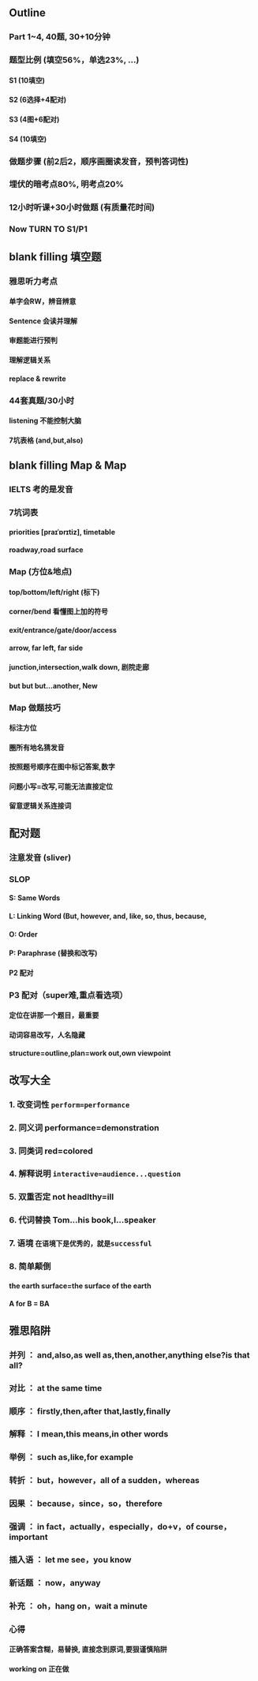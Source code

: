 ## Outline

### Part 1~4, 40题, 30+10分钟

### 题型比例 (填空56%，单选23%, ...)

#### S1 (10填空)
#### S2 (6选择+4配对)
#### S3 (4图+6配对)
#### S4 (10填空)

### 做题步骤 (前2后2，顺序画圈读发音，预判答词性)

### 埋伏的暗考点80%, 明考点20%

### 12小时听课+30小时做题 (有质量花时间)

### Now TURN TO S1/P1


## blank filling 填空题

### 雅思听力考点

#### 单字会RW，辨音辨意

#### Sentence 会读并理解

#### 审题能进行预判

#### 理解逻辑关系

#### replace & rewrite

### 44套真题/30小时

#### listening 不能控制大脑

#### 7坑表格 (and,but,also)

## blank filling Map & Map

### IELTS 考的是发音

### 7坑词表

#### priorities [praɪˈɒrɪtiz], timetable

#### roadway,road surface

### Map (方位&地点)

#### top/bottom/left/right (标下)

#### corner/bend 看懂图上加的符号

#### exit/entrance/gate/door/access

#### arrow, far left, far side

#### junction,intersection,walk down, 剧院走廊

#### but but but...another, New

### Map 做题技巧

#### 标注方位

#### 圈所有地名猜发音

#### 按照题号顺序在图中标记答案,数字

#### 问题小写=改写,可能无法直接定位

#### 留意逻辑关系连接词

## 配对题

### 注意发音 (sliver)

### SLOP

#### S: Same Words

#### L: Linking Word (But, however, and, like, so, thus, because,
                                                
#### O: Order
#### P: Paraphrase (替换和改写)  

#### P2 配对

### P3 配对（super难,重点看选项）

#### 定位在讲那一个题目，最重要   

#### 动词容易改写，人名隐藏

#### structure=outline,plan=work out,own viewpoint   

## 改写大全

### 1. 改变词性 `perform=performance`

### 2. 同义词 **performance=demonstration**

### 3. 同类词 **red=colored**

### 4. 解释说明 **`interactive=audience...question`**

### 5. 双重否定 **not headlthy=ill**

### 6. 代词替换 **Tom...his book**,**I...speaker**

### 7. 语境 **`在语境下是优秀的，就是successful`**

### 8. 简单颠倒 

#### the earth surface=the surface of the earth

#### A for B = BA

## 雅思陷阱

### 并列 ： **and,also,as well as,then,another,anything else?is that all?**

### 对比 ： **at the same time**

### 顺序 ： **firstly,then,after that,lastly,finally**

### 解释 ： **I mean,this means,in other words**

### 举例 ： **such as,like,for example**

### 转折 ： **but，however，all of a sudden，whereas**

### 因果 ： **because，since，so，therefore**

### 强调 ： **in fact，actually，especially，do+v，of course，important**

### 插入语 ： **let me see，you know**

### 新话题 ： **now，anyway**

### 补充 ： **oh，hang on，wait a minute**

### 心得

#### 正确答案含糊，易替换, 直接念到原词,要狠谨慎陷阱

#### working on 正在做












